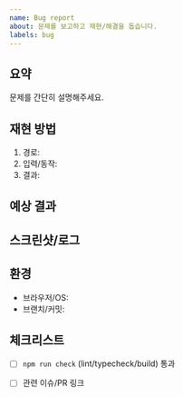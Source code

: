 ```yaml
---
name: Bug report
about: 문제를 보고하고 재현/해결을 돕습니다.
labels: bug
---
```


## 요약
문제를 간단히 설명해주세요.

## 재현 방법
1. 경로:
2. 입력/동작:
3. 결과:

## 예상 결과

## 스크린샷/로그

## 환경
- 브라우저/OS:
- 브랜치/커밋:

## 체크리스트
- [ ] `npm run check` (lint/typecheck/build) 통과
- [ ] 관련 이슈/PR 링크

